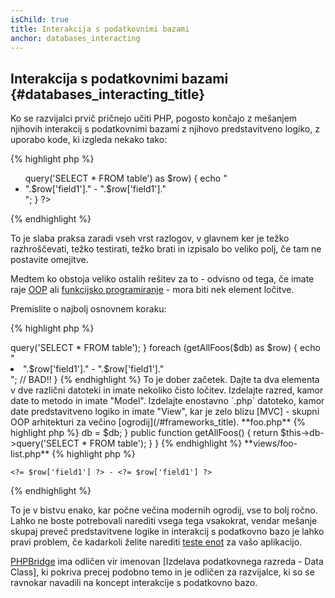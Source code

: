 ```yaml
---
isChild: true
title: Interakcija s podatkovnimi bazami
anchor: databases_interacting
---
```


## Interakcija s podatkovnimi bazami {#databases_interacting_title}

Ko se razvijalci prvič pričnejo učiti PHP, pogosto končajo z mešanjem njihovih interakcij s podatkovnimi bazami z njihovo
predstavitveno logiko, z uporabo kode, ki izgleda nekako tako:

{% highlight php %}
<ul>
<?php
foreach ($db->query('SELECT * FROM table') as $row) {
    echo "<li>".$row['field1']." - ".$row['field1']."</li>";
}
?>
</ul>
{% endhighlight %}

To je slaba praksa zaradi vseh vrst razlogov, v glavnem ker je težko razhroščevati, težko testirati, težko brati in izpisalo bo veliko polj, če tam ne postavite
omejitve.

Medtem ko obstoja veliko ostalih rešitev za to - odvisno od tega, če imate raje [OOP](/#object-oriented-programming) ali [funkcijsko programiranje](/#functional-programming) - mora biti nek element ločitve.

Premislite o najbolj osnovnem koraku:

{% highlight php %}
<?php
function getAllFoos($db) {
    return $db->query('SELECT * FROM table');
}

foreach (getAllFoos($db) as $row) {
    echo "<li>".$row['field1']." - ".$row['field1']."</li>"; // BAD!!
}
{% endhighlight %}

To je dober začetek. Dajte ta dva elementa v dve različni datoteki in imate nekoliko čisto ločitev.

Izdelajte razred, kamor date to metodo in imate "Model". Izdelajte enostavno `.php` datoteko, kamor date predstavitveno logiko in imate "View", kar je zelo blizu [MVC] - skupni OOP arhitekturi za večino [ogrodij](/#frameworks_title).

**foo.php**

{% highlight php %}
<?php

$db = new PDO('mysql:host=localhost;dbname=testdb;charset=utf8', 'username', 'password');

// Make your model available
include 'models/FooModel.php';

// Create an instance
$fooList = new FooModel($db);

// Show the view
include 'views/foo-list.php';
{% endhighlight %}


**models/FooModel.php**

{% highlight php %}
<?php
class Foo()
{
    protected $db;

    public function __construct(PDO $db)
    {
        $this->db = $db;
    }

    public function getAllFoos() {
        return $this->db->query('SELECT * FROM table');
    }
}
{% endhighlight %}

**views/foo-list.php**

{% highlight php %}
<? foreach ($fooList as $row): ?>
    <?= $row['field1'] ?> - <?= $row['field1'] ?>
<? endforeach ?>
{% endhighlight %}

To je v bistvu enako, kar počne večina modernih ogrodij, vse to bolj ročno. Lahko
ne boste potrebovali narediti vsega tega vsakokrat, vendar mešanje skupaj preveč predstavitvene logike in interakcij s podatkovno bazo je lahko pravi problem, če kadarkoli želite narediti [teste enot](/#unit-testing) za vašo aplikacijo.

[PHPBridge] ima odličen vir imenovan [Izdelava podatkovnega razreda - Data Class], ki pokriva precej podobno temo in je odličen
za razvijalce, ki so se ravnokar navadili na koncept interakcije s podatkovno bazo.

[MVC]: http://code.tutsplus.com/tutorials/mvc-for-noobs--net-10488
[PHPBridge]: http://phpbridge.org/
[Izdelava podatkovnega razreda - Creating a Data Class]: http://phpbridge.org/intro-to-php/creating_a_data_class
